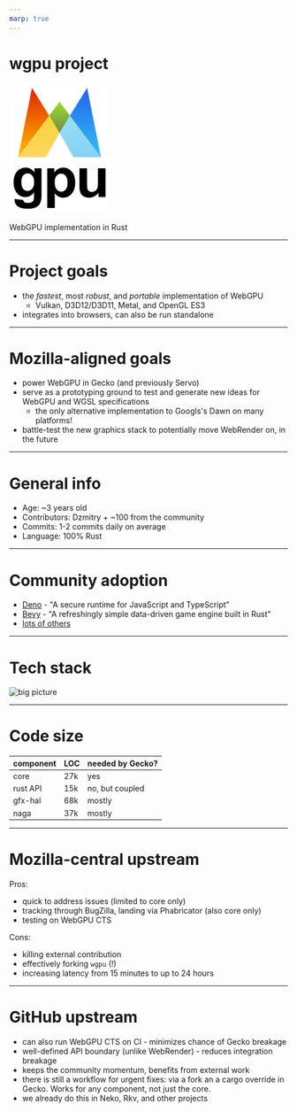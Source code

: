 ```yaml
---
marp: true
---
```


# wgpu project

![logo](wgpu-logo.png)

WebGPU implementation in Rust

---

# Project goals
- the *fastest*, most *robust*, and *portable* implementation of WebGPU
  - Vulkan, D3D12/D3D11, Metal, and OpenGL ES3
- integrates into browsers, can also be run standalone

--- 

# Mozilla-aligned goals
- power WebGPU in Gecko (and previously Servo)
- serve as a prototyping ground to test and generate new ideas for WebGPU and WGSL specifications
  - the only alternative implementation to Googls's Dawn on many platforms!
- battle-test the new graphics stack to potentially move WebRender on, in the future

---

# General info
- Age: ~3 years old
- Contributors: Dzmitry + ~100 from the community
- Commits: 1-2 commits daily on average
- Language: 100% Rust

---

# Community adoption
- [Deno](https://deno.land/) - "A secure runtime for JavaScript and TypeScript"
- [Bevy](https://bevyengine.org/) - "A refreshingly simple data-driven game engine built in Rust"
- [lots of others](https://github.com/gfx-rs/wgpu-rs/wiki/Applications-and-Libraries)

---

# Tech stack

![big picture](https://gfx-rs.github.io/img/wgpu-big-picture.svg)

---

# Code size
| component | LOC | needed by Gecko? |
| --------- | --- | ---------------- |
| core      | 27k | yes              |
| rust API  | 15k | no, but coupled  |
| gfx-hal   | 68k | mostly           |
| naga      | 37k | mostly           |

---

# Mozilla-central upstream

Pros:
- quick to address issues (limited to core only)
- tracking through BugZilla, landing via Phabricator (also core only)
- testing on WebGPU CTS

Cons:
- killing external contribution
- effectively forking `wgpu` (!)
- increasing latency from 15 minutes to up to 24 hours

---

# GitHub upstream
- can also run WebGPU CTS on CI - minimizes chance of Gecko breakage
- well-defined API boundary (unlike WebRender) - reduces integration breakage
- keeps the community momentum, benefits from external work
- there is still a workflow for urgent fixes: via a fork an a cargo override in Gecko. Works for any component, not just the core.
- we already do this in Neko, Rkv, and other projects
